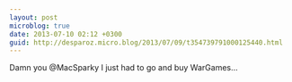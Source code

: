 ```yaml
---
layout: post
microblog: true
date: 2013-07-10 02:12 +0300
guid: http://desparoz.micro.blog/2013/07/09/t354739791000125440.html
---
```

Damn you @MacSparky I just had to go and buy WarGames…
